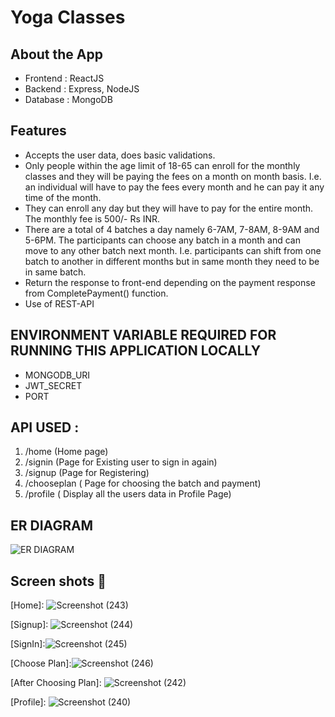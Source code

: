 # Yoga Classes
## About the App
* Frontend : ReactJS
* Backend : Express, NodeJS
* Database : MongoDB
## Features
* Accepts the user data, does basic validations.
* Only people within the age limit of 18-65 can enroll for the monthly classes and they will
be paying the fees on a month on month basis. I.e. an individual will have to pay the fees
every month and he can pay it any time of the month.
* They can enroll any day but they will have to pay for the entire month. The monthly fee is
500/- Rs INR.
* There are a total of 4 batches a day namely 6-7AM, 7-8AM, 8-9AM and 5-6PM. The
participants can choose any batch in a month and can move to any other batch next
month. I.e. participants can shift from one batch to another in different months but in
same month they need to be in same batch.
* Return the response to front-end depending on the payment response from
CompletePayment() function.
* Use of REST-API


## ENVIRONMENT VARIABLE REQUIRED FOR RUNNING THIS APPLICATION LOCALLY
* MONGODB_URI 
* JWT_SECRET
* PORT

## API USED :
1. /home    (Home page)
2. /signin (Page for Existing user to sign in again)
3. /signup (Page for Registering)
4. /chooseplan ( Page for choosing the batch and payment)
5. /profile ( Display all the users data in Profile Page) 


## ER DIAGRAM
![ER DIAGRAM](https://user-images.githubusercontent.com/65064180/207200877-92968c81-e896-4116-abb0-3988624f745e.png)



## Screen shots 📸
[Home]: ![Screenshot (243)](https://github.com/user-attachments/assets/2999f16f-e8e5-4d0f-a7d1-51c771afe147)


[Signup]: ![Screenshot (244)](https://github.com/user-attachments/assets/be134cdc-991c-42a6-9b44-3eeb56a1e559)


[SignIn]:![Screenshot (245)](https://github.com/user-attachments/assets/fc19d225-ade7-4401-b9a4-969b800097b3)


[Choose Plan]:![Screenshot (246)](https://github.com/user-attachments/assets/c430e647-5db7-412e-b04f-012ff6fd2378)


[After Choosing Plan]: 
![Screenshot (242)](https://github.com/user-attachments/assets/f334c827-363d-4849-bab5-24e0f65b7a08)


[Profile]:
![Screenshot (240)](https://github.com/user-attachments/assets/2e122346-e879-415f-a05b-4bb3f18dbf4a)


